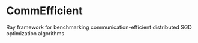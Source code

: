 # CommEfficient
Ray framework for benchmarking communication-efficient distributed SGD optimization algorithms
